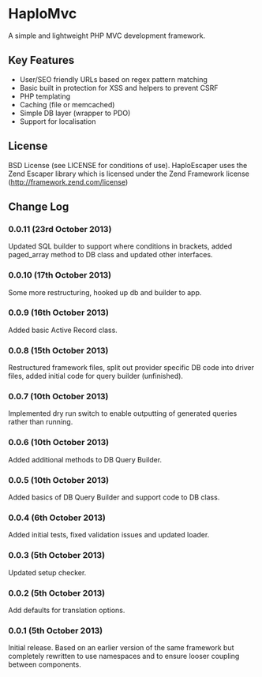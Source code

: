 # HaploMvc

A simple and lightweight PHP MVC development framework.

## Key Features

   * User/SEO friendly URLs based on regex pattern matching
   * Basic built in protection for XSS and helpers to prevent CSRF
   * PHP templating
   * Caching (file or memcached)
   * Simple DB layer (wrapper to PDO)
   * Support for localisation

## License

BSD License (see LICENSE for conditions of use).
HaploEscaper uses the Zend Escaper library which is licensed under the Zend Framework license (http://framework.zend.com/license)

## Change Log

### 0.0.11 (23rd October 2013)

Updated SQL builder to support where conditions in brackets, added paged_array method to DB class and updated other interfaces.

### 0.0.10 (17th October 2013)

Some more restructuring, hooked up db and builder to app.

### 0.0.9 (16th October 2013)

Added basic Active Record class.

### 0.0.8 (15th October 2013)

Restructured framework files, split out provider specific DB code into driver files, added initial code for query builder (unfinished).

### 0.0.7 (10th October 2013)

Implemented dry run switch to enable outputting of generated queries rather than running.

### 0.0.6 (10th October 2013)

Added additional methods to DB Query Builder.

### 0.0.5 (10th October 2013)

Added basics of DB Query Builder and support code to DB class.

### 0.0.4 (6th October 2013)

Added initial tests, fixed validation issues and updated loader.

### 0.0.3 (5th October 2013)

Updated setup checker.

### 0.0.2 (5th October 2013)

Add defaults for translation options.

### 0.0.1 (5th October 2013)

Initial release. Based on an earlier version of the same framework but completely rewritten to use namespaces and to ensure looser coupling between components.
